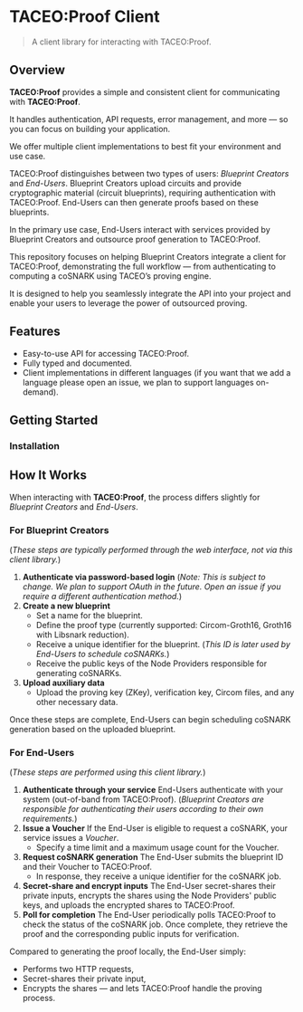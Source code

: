 # TACEO:Proof Client
> A client library for interacting with TACEO:Proof.

## Overview
**TACEO:Proof** provides a simple and consistent client for communicating with **TACEO:Proof**.

It handles authentication, API requests, error management, and more — so you can focus on building your application.

We offer multiple client implementations to best fit your environment and use case.

TACEO:Proof distinguishes between two types of users: _Blueprint Creators_ and _End-Users_.
Blueprint Creators upload circuits and provide cryptographic material (circuit blueprints), requiring authentication with TACEO:Proof. End-Users can then generate proofs based on these blueprints.

In the primary use case, End-Users interact with services provided by Blueprint Creators and outsource proof generation to TACEO:Proof.

This repository focuses on helping Blueprint Creators integrate a client for TACEO:Proof, demonstrating the full workflow — from authenticating to computing a coSNARK using TACEO’s proving engine.

It is designed to help you seamlessly integrate the API into your project and enable your users to leverage the power of outsourced proving.

## Features
 - Easy-to-use API for accessing TACEO:Proof.
 - Fully typed and documented.
 - Client implementations in different languages (if you want that we add a language please open an issue, we plan to support languages on-demand).

## Getting Started
### Installation

## How It Works
When interacting with **TACEO:Proof**, the process differs slightly for _Blueprint Creators_ and _End-Users_.

### For Blueprint Creators
(_These steps are typically performed through the web interface, not via this client library._)

1) **Authenticate via password-based login**
(_Note: This is subject to change. We plan to support OAuth in the future. Open an issue if you require a different authentication method._)
2) **Create a new blueprint**
    * Set a name for the blueprint.
    * Define the proof type (currently supported: Circom-Groth16, Groth16 with Libsnark reduction).
    * Receive a unique identifier for the blueprint. (_This ID is later used by End-Users to schedule coSNARKs._)
    * Receive the public keys of the Node Providers responsible for generating coSNARKs.
3) **Upload auxiliary data**
    * Upload the proving key (ZKey), verification key, Circom files, and any other necessary data.

Once these steps are complete, End-Users can begin scheduling coSNARK generation based on the uploaded blueprint.

### For End-Users
(_These steps are performed using this client library._)
1) **Authenticate through your service**
End-Users authenticate with your system (out-of-band from TACEO:Proof). (_Blueprint Creators are responsible for authenticating their users according to their own requirements._)
2) **Issue a Voucher**
If the End-User is eligible to request a coSNARK, your service issues a _Voucher_.
    * Specify a time limit and a maximum usage count for the Voucher.
3) **Request coSNARK generation**
The End-User submits the blueprint ID and their Voucher to TACEO:Proof.
    * In response, they receive a unique identifier for the coSNARK job.
4) **Secret-share and encrypt inputs**
The End-User secret-shares their private inputs, encrypts the shares using the Node Providers' public keys, and uploads the encrypted shares to TACEO:Proof.
5) **Poll for completion**
The End-User periodically polls TACEO:Proof to check the status of the coSNARK job.
Once complete, they retrieve the proof and the corresponding public inputs for verification.

Compared to generating the proof locally, the End-User simply:
* Performs two HTTP requests,
* Secret-shares their private input,
* Encrypts the shares — and lets TACEO:Proof handle the proving process.
